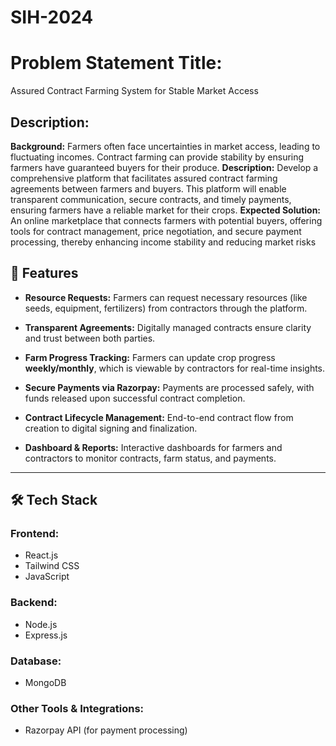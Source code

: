 # SIH-2024
# Problem Statement Title: 
Assured Contract Farming System for Stable Market Access

## Description:
**Background:** Farmers often face uncertainties in market access, leading to fluctuating incomes. Contract farming can provide stability by ensuring farmers have guaranteed buyers for their produce. 
**Description:** Develop a comprehensive platform that facilitates assured contract farming agreements between farmers and buyers. This platform will enable transparent communication, secure contracts, and timely payments, ensuring farmers have a reliable market for their crops.
**Expected Solution:** An online marketplace that connects farmers with potential buyers, offering tools for contract management, price negotiation, and secure payment processing, thereby enhancing income stability and reducing market risks

## 🌟 Features

* **Resource Requests:** Farmers can request necessary resources (like seeds, equipment, fertilizers) from contractors through the platform.

* **Transparent Agreements:** Digitally managed contracts ensure clarity and trust between both parties.

* **Farm Progress Tracking:** Farmers can update crop progress **weekly/monthly**, which is viewable by contractors for real-time insights.

* **Secure Payments via Razorpay:** Payments are processed safely, with funds released upon successful contract completion.

* **Contract Lifecycle Management:** End-to-end contract flow from creation to digital signing and finalization.

* **Dashboard & Reports:** Interactive dashboards for farmers and contractors to monitor contracts, farm status, and payments.

---

## 🛠️ Tech Stack

### **Frontend:** 
- React.js  
- Tailwind CSS  
- JavaScript  

### **Backend:**
- Node.js  
- Express.js  

### **Database:**
- MongoDB  

### **Other Tools & Integrations:**
- Razorpay API (for payment processing)  
